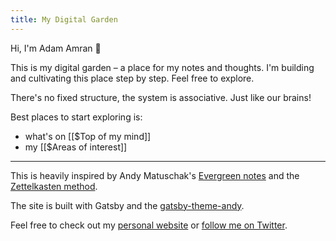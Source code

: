 ```yaml
---
title: My Digital Garden
---
```


Hi, I'm Adam Amran 👋

This is my digital garden – a place for my notes and thoughts.
I'm building and cultivating this place step by step. Feel free to explore.

There's no fixed structure, the system is associative. Just like our brains!

Best places to start exploring is:
- what's on [[$Top of my mind]]
- my [[$Areas of interest]]

---

This is heavily inspired by Andy Matuschak's [Evergreen notes](https://notes.andymatuschak.org/z4SDCZQeRo4xFEQ8H4qrSqd68ucpgE6LU155C) and the [Zettelkasten method](https://zettelkasten.de/).

The site is built with Gatsby and the [gatsby-theme-andy](https://github.com/aravindballa/gatsby-theme-andy).

Feel free to check out my [personal website](https://amran.cz) or [follow me on Twitter](https://twitter.com/amrancz).